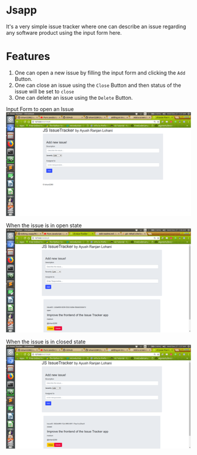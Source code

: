 # Jsapp
It's a very simple issue tracker where one can describe an issue regarding any software product 
using the input form here.
# Features
1. One can open a new issue by filling the input form and clicking the `Add` Button.
2. One can close an issue using the `Close` Button and then status of the issue will be set to `close`
3. One can delete an issue using the `Delete` Button.

Input Form to open an Issue
![alt text](screenshots/Input_Form.png "Input Form to open an Issue")

When the issue is in open state
![alt text](screenshots/Open_Status.png "When the issue is in open state")

When the issue is in closed state
![alt text](screenshots/Closed_Status.png "When the issue is in closed state")
